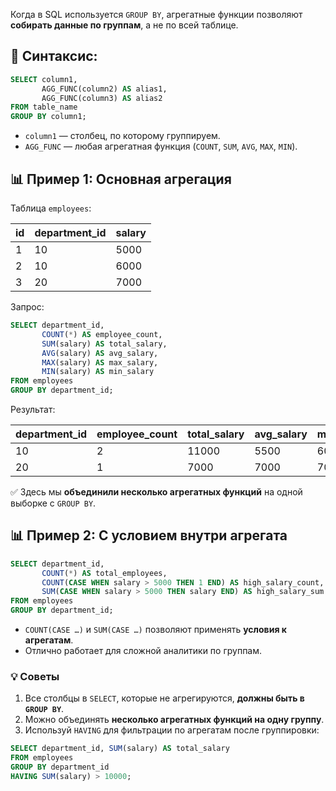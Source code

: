 Когда в SQL используется `GROUP BY`, агрегатные функции позволяют **собирать данные по группам**, а не по всей таблице.
## 📌 Синтаксис:
```sql
SELECT column1, 
       AGG_FUNC(column2) AS alias1,
       AGG_FUNC(column3) AS alias2
FROM table_name
GROUP BY column1;
```
- `column1` — столбец, по которому группируем.
- `AGG_FUNC` — любая агрегатная функция (`COUNT`, `SUM`, `AVG`, `MAX`, `MIN`).
## 📊 Пример 1: Основная агрегация
Таблица `employees`:

|id|department_id|salary|
|---|---|---|
|1|10|5000|
|2|10|6000|
|3|20|7000|
Запрос:
```sql
SELECT department_id,
       COUNT(*) AS employee_count,
       SUM(salary) AS total_salary,
       AVG(salary) AS avg_salary,
       MAX(salary) AS max_salary,
       MIN(salary) AS min_salary
FROM employees
GROUP BY department_id;
```
Результат:

| department_id | employee_count | total_salary | avg_salary | max_salary | min_salary |
| ------------- | -------------- | ------------ | ---------- | ---------- | ---------- |
| 10            | 2              | 11000        | 5500       | 6000       | 5000       |
| 20            | 1              | 7000         | 7000       | 7000       | 7000       |
✅ Здесь мы **объединили несколько агрегатных функций** на одной выборке с `GROUP BY`.
## 📊 Пример 2: С условием внутри агрегата
```sql
SELECT department_id,
       COUNT(*) AS total_employees,
       COUNT(CASE WHEN salary > 5000 THEN 1 END) AS high_salary_count,
       SUM(CASE WHEN salary > 5000 THEN salary END) AS high_salary_sum
FROM employees
GROUP BY department_id;
```
- `COUNT(CASE …)` и `SUM(CASE …)` позволяют применять **условия к агрегатам**.
- Отлично работает для сложной аналитики по группам.
### 💡 Советы
1. Все столбцы в `SELECT`, которые не агрегируются, **должны быть в `GROUP BY`**.
2. Можно объединять **несколько агрегатных функций на одну группу**.
3. Используй `HAVING` для фильтрации по агрегатам после группировки:
```sql
SELECT department_id, SUM(salary) AS total_salary
FROM employees
GROUP BY department_id
HAVING SUM(salary) > 10000;
```
